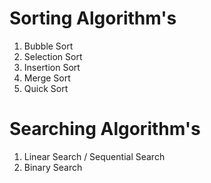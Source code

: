 # Sorting Algorithm's

1. Bubble Sort
2. Selection Sort
3. Insertion Sort
4. Merge Sort
5. Quick Sort 

# Searching Algorithm's

1. Linear Search / Sequential Search
2. Binary Search
